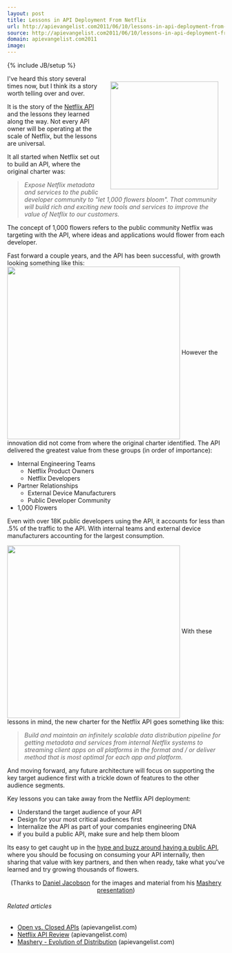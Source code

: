 ```yaml
---
layout: post
title: Lessons in API Deployment From Netflix
url: http://apievangelist.com2011/06/10/lessons-in-api-deployment-from-netflix/
source: http://apievangelist.com2011/06/10/lessons-in-api-deployment-from-netflix/
domain: apievangelist.com2011
image: 
---
```

{% include JB/setup %}
<a title="Netflix API" href="http://www.netflix.com/"><img style="padding: 15px;" src="http://kinlane-productions.s3.amazonaws.com/netflix_logo.gif" alt="" width="250" align="right" /></a> I've heard this story several times now, but I think its a story worth telling over and over.<p></p>
It is the story of the <a title="Netflix API" href="http://developer.netflix.com/">Netflix API</a> and the lessons they learned along the way.  Not every API owner will be operating at the scale of Netflix, but the lessons are universal.<p></p>
It all started when Netflix set out to build an API, where the original charter was:
<blockquote><em>Expose Netflix metadata and services to the public developer community to "let 1,000 flowers bloom".  That community will build rich and exciting new tools and services to improve the value of Netflix to our customers.</em></blockquote>
The concept of 1,000 flowers refers to the public community Netflix was targeting with the API, where ideas and applications would flower from each developer.<p></p>
Fast forward a couple years, and the API has been successful, with growth looking something like this:
<img class="aligncenter" src="http://kinlane-productions.s3.amazonaws.com/netflix/growth-of-netflix-api.png" alt="" width="400" align="center" />
However the innovation did not come from where the original charter identified.  The API delivered the greatest value from these groups (in order of importance):
<ul class="mainlist">
	<li>Internal Engineering Teams
<ul class="mainlist">
	<li>Netflix Product Owners</li>
	<li>Netflix Developers</li>
</ul>
</li>
	<li>Partner Relationships
<ul class="mainlist">
	<li>External Device Manufacturers</li>
	<li>Public Developer Community</li>
</ul>
</li>
	<li>1,000 Flowers</li>
</ul>
Even with over 18K public developers using the API, it accounts for less than .5% of the traffic to the API.  With internal teams and external device manufacturers accounting for the largest consumption.<p></p>
<img class="aligncenter" src="http://kinlane-productions.s3.amazonaws.com/netflix/netflix-api-usage-by-audience.png" alt="" width="400" align="center" />
With these lessons in mind, the new charter for the Netflix API goes something like this:
<blockquote><em>Build and maintain an infinitely scalable data distribution pipeline for getting metadata and services from internal Netflix systems to streaming client apps on all platforms in the format and / or deliver method that is most optimal for each app and platform.</em></blockquote>
And moving forward, any future architecture will focus on supporting the key target audience first with a trickle down of features to the other audience segments.<p></p>
Key lessons you can take away from the Netflix API deployment:
<ul class="mainlist">
	<li>Understand the target audience of your API</li>
	<li>Design for your most critical audiences first</li>
	<li>Internalize the API as part of your companies engineering DNA</li>
	<li>if you build a public API, make sure and help them bloom</li>
</ul>
Its easy to get caught up in the <a title="Hype and buzz around a public API" href="http://blog.apievangelist.com/2011/06/01/open-vs-closed-apis/">hype and buzz around having a public API</a>, where you should be focusing on consuming your API internally, then sharing that value with key partners, and then when ready, take what you've learned and try growing thousands of flowers.
<p style="text-align: center;">(Thanks to <a title="Daniel Jacobson" href="http://twitter.com/#!/daniel_jacobson">Daniel Jacobson</a> for the images and material from his <a title="mashery presentation" href="http://www.slideshare.net/danieljacobson/history-and-future-of-the-netflix-api-mashery-evolution-of-distribution">Mashery presentation</a>)<p></p>
<h6 class="zemanta-related-title" style="font-size: 1em;">Related articles</h6>
<ul class="zemanta-article-ul">
	<li class="zemanta-article-ul-li"><a href="http://blog.apievangelist.com/2011/06/01/open-vs-closed-apis/">Open vs. Closed APIs</a> (apievangelist.com)</li>
	<li class="zemanta-article-ul-li"><a href="http://blog.apievangelist.com/2011/03/29/netflix-api-review/">Netflix API Review</a> (apievangelist.com)</li>
	<li class="zemanta-article-ul-li"><a href="http://blog.apievangelist.com/2011/06/02/mashery-evolution-of-distribution/">Mashery - Evolution of Distribution</a> (apievangelist.com)</li>
</ul>


